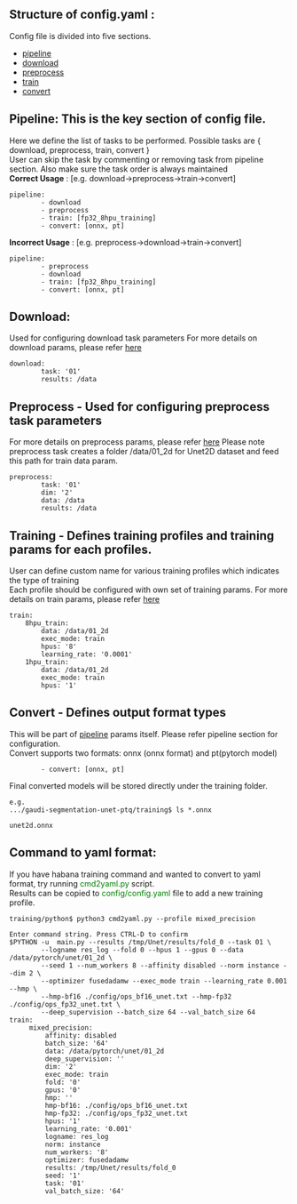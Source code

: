## Structure of config.yaml :
Config file is divided into five sections.<br/>
* [pipeline](#pipeline)
* [download](#download)
* [preprocess](#preprocess)
* [train](#train)
* [convert](#convert)

## Pipeline: This is the key section of config file.
Here we define the list of tasks to be performed.
Possible tasks are { download, preprocess, train, convert }<br/>
User can skip the task by commenting or removing task from pipeline section.
Also make sure the task order is always maintained<br/>
**Correct Usage**   : [e.g. download->preprocess->train->convert]<br/>
```
pipeline:
        - download
        - preprocess
        - train: [fp32_8hpu_training]
        - convert: [onnx, pt]
```
**Incorrect Usage** : [e.g. preprocess->download->train->convert]</b><br/>
```
pipeline:
        - preprocess
        - download
        - train: [fp32_8hpu_training]
        - convert: [onnx, pt]
```
## Download:
Used for configuring download task parameters
For more details on download params, please refer [here](https://github.com/HabanaAI/Model-References/blob/6eb5cacf4c396a9eec7468c934c7d40eda00aa70/PyTorch/computer_vision/segmentation/Unet/download.py#L33)
```
download:
        task: '01'
        results: /data
```
## Preprocess - Used for configuring preprocess task parameters
For more details on preprocess params, please refer [here](https://github.com/HabanaAI/Model-References/blob/6eb5cacf4c396a9eec7468c934c7d40eda00aa70/PyTorch/computer_vision/segmentation/Unet/preprocess.py#L34)
Please note preprocess task creates a folder /data/01_2d for Unet2D dataset and feed this path for train data param.
```
preprocess:
        task: '01'
        dim: '2'
        data: /data
        results: /data
```
## Training - Defines training profiles and training params for each profiles.
User can define custom name for various training profiles which indicates the type of training<br/>
Each profile should be configured with own set of training params.
For more details on train params, please refer [here](https://github.com/HabanaAI/Model-References/blob/6eb5cacf4c396a9eec7468c934c7d40eda00aa70/PyTorch/computer_vision/segmentation/Unet/utils/utils.py#L223)
```
train:
    8hpu_train:
        data: /data/01_2d
        exec_mode: train
        hpus: '8'
        learning_rate: '0.0001'
    1hpu_train:
        data: /data/01_2d
        exec_mode: train
        hpus: '1'
```
## Convert - Defines output format types
This will be part of [pipeline](#pipeline-this-is-the-key-section-of-config-file) params itself. Please refer pipeline section for configuration.<br/>
Convert supports two formats: onnx (onnx format) and pt(pytorch model)
```
        - convert: [onnx, pt]
```

Final converted models will be stored directly under the training folder.<br/>
```
e.g.
.../gaudi-segmentation-unet-ptq/training$ ls *.onnx

unet2d.onnx
```

## Command to yaml format:
If you have habana training command and wanted to convert to yaml format, try running <font color="green">cmd2yaml.py</font> script.<br/>
Results can be copied to <font color="green">config/config.yaml</font> file to add a new training profile.
```
training/python$ python3 cmd2yaml.py --profile mixed_precision

Enter command string. Press CTRL-D to confirm
$PYTHON -u  main.py --results /tmp/Unet/results/fold_0 --task 01 \
        --logname res_log --fold 0 --hpus 1 --gpus 0 --data /data/pytorch/unet/01_2d \
        --seed 1 --num_workers 8 --affinity disabled --norm instance --dim 2 \
        --optimizer fusedadamw --exec_mode train --learning_rate 0.001 --hmp \
        --hmp-bf16 ./config/ops_bf16_unet.txt --hmp-fp32 ./config/ops_fp32_unet.txt \
        --deep_supervision --batch_size 64 --val_batch_size 64
train:
     mixed_precision:
         affinity: disabled
         batch_size: '64'
         data: /data/pytorch/unet/01_2d
         deep_supervision: ''
         dim: '2'
         exec_mode: train
         fold: '0'
         gpus: '0'
         hmp: ''
         hmp-bf16: ./config/ops_bf16_unet.txt
         hmp-fp32: ./config/ops_fp32_unet.txt
         hpus: '1'
         learning_rate: '0.001'
         logname: res_log
         norm: instance
         num_workers: '8'
         optimizer: fusedadamw
         results: /tmp/Unet/results/fold_0
         seed: '1'
         task: '01'
         val_batch_size: '64'
```
